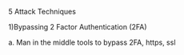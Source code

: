 5 Attack Techniques

1)Bypassing 2 Factor Authentication (2FA)

a. Man in the middle tools to bypass 2FA, https, ssl
